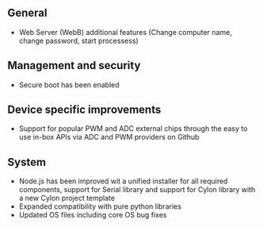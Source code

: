 ## General
- Web Server (WebB) additional features (Change computer name, change password, start processess)

## Management and security
- Secure boot has been enabled

## Device specific improvements
- Support for popular PWM and ADC external chips through the easy to use in-box APIs via ADC and PWM providers on Github

## System
- Node.js has been improved wit a unified installer for all required components, support for Serial library and support for Cylon library with a new Cylon project template
- Expanded compatibility with pure python libraries
- Updated OS files including core OS bug fixes